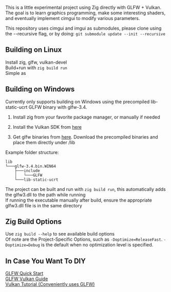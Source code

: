 This is a little experimental project using Zig directly with GLFW + Vulkan.  
The goal is to learn graphics programming, make some interesting shaders, and eventually implement cimgui to modify various parameters.  

This repository uses cimgui and imgui as submodules, please clone using the --recursive flag, or by doing: `git submodule update --init --recursive`  

## Building on Linux
Install zig, glfw, vulkan-devel  
Build+run with `zig build run`  
Simple as

## Building on Windows
Currently only supports building on Windows using the precompiled lib-static-ucrt GLFW binary with glfw-3.4.  

1. Install zig from your favorite package manager, or manually if needed

2. Install the Vulkan SDK from [here](https://vulkan.lunarg.com/sdk/home)

3. Get glfw binaries from [here](https://www.glfw.org/download.html). Download the precompiled binaries and place them directly under /lib

Example folder structure: 
```
lib
└───glfw-3.4.bin.WIN64
    ├───include
    │   └───GLFW
    └───lib-static-ucrt
```

The project can be built and run with `zig build run`, this automatically adds the glfw3.dll to the path while running  
If running the executable manually after build, ensure the appropriate glfw3.dll file is in the same directory

## Zig Build Options
Use `zig build --help` to see available build options  
Of note are the Project-Specific Options, such as `-Doptimize=ReleaseFast`. `-Doptimize=Debug` is the default when no optimization level is specified.

## In Case You Want To DIY
[GLFW Quick Start](https://www.glfw.org/docs/latest/quick.html)  
[GLFW Vulkan Guide](https://www.glfw.org/docs/latest/vulkan_guide.html)  
[Vulkan Tutorial (Conveniently uses GLFW)](https://vulkan-tutorial.com/Introduction)  
